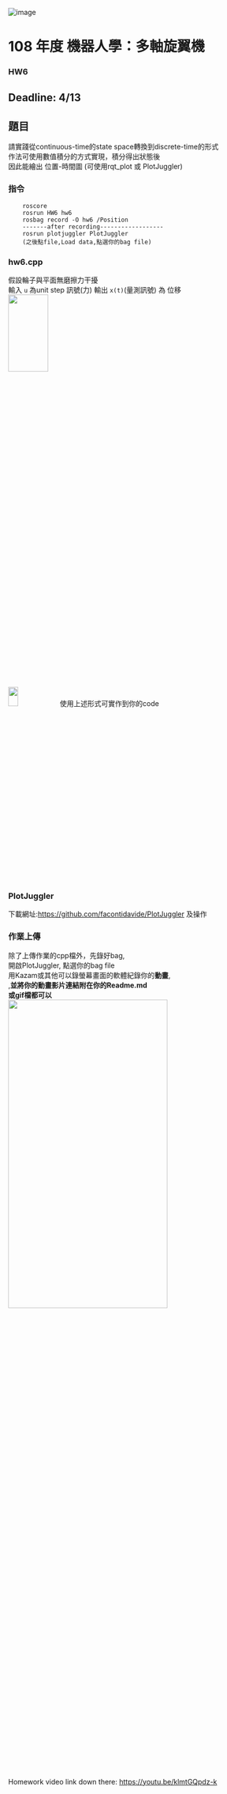 ![image](https://github.com/Robotics-Aerial-Robots/Homework6/blob/master/Figures/LOGO%20%E4%B8%AD%E8%8B%B1%E6%96%87%E6%A9%AB.png)
# 108 年度 機器人學：多軸旋翼機 

### HW6
Deadline: 4/13
---
## 題目
請實踐從continuous-time的state space轉換到discrete-time的形式 \
作法可使用數值積分的方式實現，積分得出狀態後  \
因此能繪出 位置-時間圖 (可使用rqt_plot 或 PlotJuggler)
### 指令
```
	roscore
	rosrun HW6 hw6
	rosbag record -O hw6 /Position
	-------after recording------------------
	rosrun plotjuggler PlotJuggler
	(之後點file,Load data,點選你的bag file)
```
### hw6.cpp
假設輪子與平面無磨擦力干擾  \
輸入 ``u`` 為unit step 訊號(力)
輸出 ``x(t)``(量測訊號) 為 位移  \
<img src="https://github.com/Robotics-Aerial-Robots/Homework6/blob/master/Figures/images.png" width="40%" height="20%">

<img src="https://github.com/Robotics-Aerial-Robots/Homework6/blob/master/Figures/%E5%BE%AE%E5%88%86.PNG" width="20%" height="10%">
使用上述形式可實作到你的code  

### PlotJuggler
下載網址:https://github.com/facontidavide/PlotJuggler 
及操作

### 作業上傳
除了上傳作業的cpp檔外，先錄好bag, \
開啟PlotJuggler, 點選你的bag file \
用Kazam或其他可以錄螢幕畫面的軟體紀錄你的**動畫**, \
,**並將你的動畫影片連結附在你的Readme.md** \
**或gif檔都可以** \
<img src="https://github.com/Robotics-Aerial-Robots/Homework6/blob/master/Figures/plot.PNG" width="80%" height="40%">


Homework video link down there:
https://youtu.be/klmtGQpdz-k
